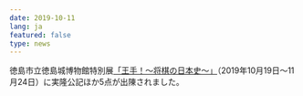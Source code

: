 ```yaml
---
date: 2019-10-11
lang: ja
featured: false
type: news
---
```

徳島市立徳島城博物館特別展<a href="https://www.city.tokushima.tokushima.jp/johaku/tokubetsutenji/h31tokubetuten.html" target="_blank">「王手！～将棋の日本史～」</a>（2019年10月19日～11月24日）に実隆公記ほか5点が出陳されました。
